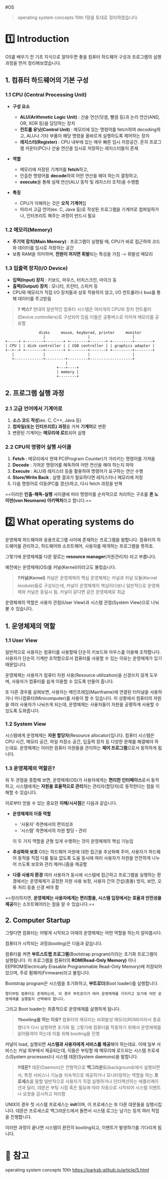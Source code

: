 #OS

>operating system concepts 10th 1장을 토대로 정리하였습니다.

# 1️⃣ Introduction

OS를 배우기 전 기초 지식으로 알아두면 좋을 컴퓨터 하드웨어 구성과 프로그램의 실행 과정을 먼저 정리해보겠습니다.

## 1. 컴퓨터 하드웨어의 기본 구성

### 1.1 CPU (Central Processing Unit)

- **구성 요소**
    - **ALU(Arithmetic Logic Unit)** : 산술 연산(덧셈, 뺄셈 등)과 논리 연산(AND, OR, XOR 등)을 담당하는 장치
    - **컨트롤 유닛(Control Unit)** : 메모리에 있는 명령어를 fetch하여 decoding하고, ALU나 기타 부품이 해당 명령을 올바르게 실행하도록 제어하는 장치
    - **레지스터(Register)** : CPU 내부에 있는 매우 빠른 임시 저장공간. 흔히 프로그램 카운터(PC)나 산술 연산을 임시로 저장하는 레지스터들이 존재

- **역할**
    - 메모리에 저장된 기계어를 **fetch**하고,
    - 인출한 명령어를 **decode**하여 어떤 연산을 해야 하는지 결정하고,
    - **execute**을 통해 실제 연산(ALU 동작 및 레지스터 조작)을 수행함

- **특징**
    - CPU가 이해하는 것은 **오직 기계어**임
    - 따라서 고급 언어(ex. C, Java 등)로 작성된 프로그램을 기계어로 컴파일하거나, 인터프리트 해주는 과정이 반드시 필요

### 1.2 메모리(Memory)

- **주기억 장치(Main Memory)** : 프로그램이 실행될 때, CPU가 바로 접근하여 코드와 데이터를 임시로 저장하는 공간
- 보통 RAM을 의미하며, **전원이 꺼지면 휘발**되는 특성을 가짐 -> 휘발성 메모리

### 1.3 입출력 장치(I/O Device)

- **입력(Input) 장치** : 키보드, 마우스, 터치스크린, 마이크 등
- **출력(Output) 장치** : 모니터, 프린터, 스피커 등
- CPU와 메모리가 직접 I/O 장치들과 상호 작용하지 않고, I/O 컨트롤러나 bus를 통해 데이터를 주고받음

>❓ **버스?**
	현대의 일반적인 컴퓨터 시스템은 여러개의 CPU와 장치 컨트롤러(Device controllers)로 구성되어 있음
	이들은 공통버스로 이어져 메모리를 공유함

```text
               disks     mouse, keyborad, printer     monitor
                 |                   |                   |
+-----+ +--------+--------+ +--------+-------+ +---------+--------+
| CPU | | disk controller | | USB controller | | graphics adapter |
+--+--+ +--------+--------+ +--------+-------+ +---------+--------+
   |             |                   |                   |
   +-------------+---------+---------+-------------------+
                           |
                       +---+----+
                       | memory |
                       +--------+
```


## 2. 프로그램 실행 과정

### 2.1 고급 언어에서 기계어로

1. **소스 코드 작성**(ex. C, C++, Java 등)
2. **컴파일(또는 인터프리트) 과정**을 거쳐 **기계어**로 변환
3. 변환된 기계어는 **메모리에 로드**되어 실행

### 2.2 CPU의 명령어 실행 사이클

1. **Fetch** : 메모리에서 현재 PC(Program Counter)가 가리키는 명령어를 가져옴
2. **Decode** : 가져온 명령어를 해독하여 어떤 연산을 해야 하는지 파악
3. **Execute** : ALU와 레지스터 등을 활용하여 명령어가 요구하는 연산 수행
4. **Store/Write Back** : 실행 결과가 필요하다면 레지스터나 메모리에 저장
5. 다음 명령어로 이동(PC를 갱신)하고, 다시 fetch 과정을 반복

==이러한 **인출-해독-실행** 사이클에 따라 명령어를 순차적으로 처리하는 구조를 **폰 노이만(von Neumann) 아키텍처**라고 합니다.==

# 2️⃣ What operating systems do

운영체제 하드웨어와 응용프로그램 사이에 존재하는 프로그램을 말합니다.
컴퓨터의 하드웨어를 관리하고, 하드웨어와 소프트웨어, 사용자를 매개하는 프로그램을 뜻하죠.

그렇기에 운영체제를 다른 말로는 **resource manager**(자원관리자) 라고 부릅니다.

예전에는 운영체제(OS)를 커널(Kernel)이라고도 불렀습니다.

>❓**커널(Kernel)**
	커널은 운영체제의 핵심
	운영체제는 커널과 커널 모듈(Kernel module)들로 구성되는데, 커널이 운영체제의 핵심이다보니 일반적으로 운영체제와 커널은 동일시 됨. 커널이 같다면 같은 운영체제로 취급

운영체제의 역할은 사용자 관점(User View)과 시스템 관점(System View)으로 나눠볼 수 있습니다.

## 1. 운영체제의 역할
### 1.1 User View

일반적으로 사용자는 컴퓨터를 사용할때 단순히 키보드와 마우스를 이용해 조작합니다.
사용자가 단순히 기계만 조작함으로서 컴퓨터를 사용할 수 있는 이유는 운영체제가 있기 때문입니다.

운영체제는 사용자가 컴퓨터 자원 사용(Resource utilization)을 신경쓰지 않게 도우며, 사용자가 컴퓨터를 쉽게 이용할 수 있도록 만들어 줍니다. 

또 다른 경우를 살펴보면, 사용자는 메인프레임(Mainframe)에 연결된 터미널을 사용하거나 미니컴퓨터(Minicomputer)를 사용이 할 수 있습니다. 이 상황에서 컴퓨터의 자원을 여러 사용자가 나눠쓰게 되는데, 운영체제는 사용자들이 자원을 공평하게 사용할 수 있도록 도와줍니다.

### 1.2 System View

시스템에게 운영체제는 **자원 할당자**(Resource allocator)입니다. 
컴퓨터 시스템은 CPU 시간, 메모리 공간, 파일 저장소 공간, 입출력 장치 등 다양한 문제를 해결해야 하는데요. 
운영체제는 이러한 컴퓨터 자원들을 관리하는 **제어 프로그램**으로서 동작하게 됩니다.

### 1.3 운영체제의 역할은?

위 두 관점을 종합해 보면, 운영체제(OS)가 사용자에게는 **편리한 인터페이스**로서 동작하고, 시스템에게는 **자원을 효율적으로 관리**하는 관리자(할당자)로 동작한다는 점을 이해할 수 있습니다.

이로부터 얻을 수 있는 중요한 **이해/시사점**은 다음과 같습니다.

- **운영체제의 이중 역할**
    - ‘사용자’ 측면에서의 편의성과  
    - ‘시스템’ 측면에서의 자원 할당・관리  
	    
	이 두 가지 역할을 균형 있게 수행하는 것이 운영체제의 핵심 기능임
    
- **추상화와 보호**
    OS는 하드웨어 자원에 대한 접근을 추상화해 주어, 사용자가 하드웨어 동작을 직접 다룰 필요 없도록 도움
    동시에 여러 사용자가 자원을 안전하게 나누어 쓰도록 보호와 관리 메커니즘을 제공함
    
- **다중 사용자 환경**
    여러 사용자가 동시에 시스템에 접근하고 프로그램을 실행하는 환경에서는 운영체제가 공정한 자원 사용 보장, 사용자 간의 간섭(충돌) 방지, 보안, 오류 처리 등을 신경 써야 함
    

==정리하자면, **운영체제는 사용자에게는 편리함을, 시스템 입장에서는 효율과 안전성을 제공**하는 소프트웨어라는 점을 알 수 있습니다.==

## 2.  Computer Startup

그렇다면 컴퓨터는 어떻게 시작되고 이때의 운영체제는 어떤 역할을 하는지 알아봅시다.

컴퓨터가 시작되는 과정(booting)은 다음과 같습니다.

컴퓨터를 켜면 **부트스트랩 프로그램**(Bootstrap program)이라는 초기화 프로그램이 실행됩니다.
이 프로그램을 컴퓨터의 **ROM(Read-Only Memory)** 이나 EEPROM(Electrically Erasable Programmable Read-Only Memory)에 저장되어 있으며, 주로 펌웨어(Firmware)라고 불립니다.

Bootstrap program은 시스템을 초기화하고, **부트로더**(Boot loader)를 실행합니다.

	멀티부팅 컴퓨터도 존재하는데, 이 경우 부트로더가 여러 운영체제를 가리키고 있기에 어떤 운영체제를 실행할지 선택해야 합니다.
	
그리고 Boot loader는 최종적으로 운영체제를 실행하게 됩니다.

>❓**booting을 하는 이유?**
	컴퓨터의 메모리는 비휘발성 메모리(ROM)이라서 종료 했다가 다시 실행하면 초기화 됨
	그렇기에 컴퓨터를 작동하기 위해서 운영체제를 읽어들여야 하는데 이를 위해 booting을 진행

커널이 load, 실행되면 **시스템과 사용자에게 서비스를 제공**해야 하는데요.
이때 일부 서비스는 커널 외부에서 제공되는데, 이들은 부팅할 때 메모리에 로드되는 시스템 프로세스(System processes)나 시스템 데몬(System daemons)을 말합니다.

>❓**데몬?**
	데몬(Daemon)은 전형적으로 **백그라운드**(background)에서 실행되면서, 특정 서비스나 기능을 지속적으로 제공하거나 모니터링하는 역할을 하는 **프로세스**를 말함 
	일반적으로 사용자가 직접 실행하거나 인터랙션하는 애플리케이션과 달리, 데몬은 부팅 시점 혹은 필요에 따라 자동으로 시작되어 시스템 이벤트나 요청을 감시하고 처리함

UNIX의 경우 첫 시스템 프로세스는 **init**이며, 이 프로세스는 또 다른 데몬들을 실행시킵니다. 
데몬은 프로세스로 백그라운드에서 돌면서 시스템 로그는 남기는 등의 여러 작업을 진행합니다.

이러한 과정이 끝나면 시스템이 완전히 booting되고, 이벤트가 발생하기를 기다리게 됩니다.

# 🔗 참고
operating system concepts 10th
https://parksb.github.io/article/5.html